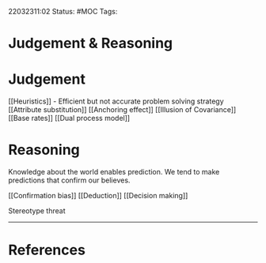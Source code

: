 22032311:02
Status: #MOC
Tags:

# Judgement & Reasoning
# Judgement
[[Heuristics]] - Efficient but not accurate problem solving strategy
[[Attribute substitution]]
[[Anchoring effect]]
[[Illusion of Covariance]]
[[Base rates]]
[[Dual process model]]

# Reasoning 
Knowledge about the world enables prediction.
We tend to make predictions that confirm our believes.


[[Confirmation bias]]
[[Deduction]]
[[Decision making]]

Stereotype threat

---
# References